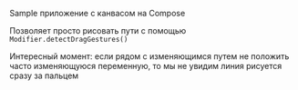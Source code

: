 Sample приложение с канвасом на Compose

Позволяет просто рисовать пути с помощью `Modifier.detectDragGestures()`

Интересный момент: если рядом с изменяющимся путем не положить часто изменяющуюся переменную, то мы не увидим линия рисуется сразу за пальцем
